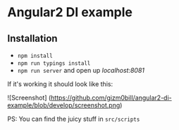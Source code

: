 # Angular2 DI example

## Installation

- `npm install`
- `npm run typings install`
- `npm run server` and open up _localhost:8081_

If it's working it should look like this:

![Screenshot]
(https://github.com/gizm0bill/angular2-di-example/blob/develop/screenshot.png)

PS: You can find the juicy stuff in `src/scripts`

